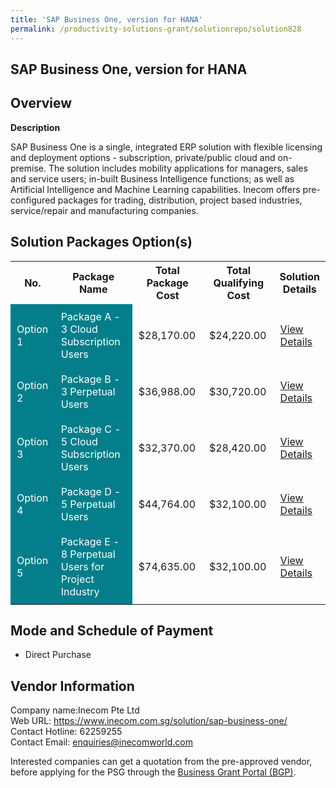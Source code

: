 ```yaml
---
title: 'SAP Business One, version for HANA'
permalink: /productivity-solutions-grant/solutionrepo/solution828
---
```


## SAP Business One, version for HANA

## Overview

**Description**

SAP Business One is a single, integrated ERP solution with flexible licensing and deployment options - subscription, private/public cloud and on-premise. The solution includes mobility applications for managers, sales and service users; in-built Business Intelligence functions; as well as Artificial Intelligence and Machine Learning capabilities. Inecom offers pre-configured packages for trading, distribution, project based industries, service/repair and manufacturing companies.

## Solution Packages Option(s)

<table>
<tr>
<th><b>No.</b></th>
<th><b>Package Name</b></th>
<th><b>Total Package Cost</b></th>
<th><b>Total Qualifying Cost</b></th>
<th><b>Solution Details</b></th>
</tr>
<tr>
<td style='padding: 10px; background-color: #037E8A; color: #FFFFFF;'>Option 1</td>
<td style='padding: 10px; background-color: #037E8A; color: #FFFFFF;'>Package A - 3 Cloud Subscription Users</td>
<td style='padding: 10px;'>$28,170.00</td>
<td style='padding: 10px;'>$24,220.00</td>
<td style='padding: 10px;'><a href='/images/psg/Inecom_SAP_Business_One_Version_For_HANA_Desensitised_Annex3_Part1.pdf' target='_blank'>View Details</a></td>
</tr>
<tr>
<td style='padding: 10px; background-color: #037E8A; color: #FFFFFF;'>Option 2</td>
<td style='padding: 10px; background-color: #037E8A; color: #FFFFFF;'>Package B - 3 Perpetual Users</td>
<td style='padding: 10px;'>$36,988.00</td>
<td style='padding: 10px;'>$30,720.00</td>
<td style='padding: 10px;'><a href='/images/psg/Inecom_SAP_Business_One_Version_For_HANA_Desensitised_Annex3_Part2.pdf' target='_blank'>View Details</a></td>
</tr>
<tr>
<td style='padding: 10px; background-color: #037E8A; color: #FFFFFF;'>Option 3</td>
<td style='padding: 10px; background-color: #037E8A; color: #FFFFFF;'>Package C - 5 Cloud Subscription Users</td>
<td style='padding: 10px;'>$32,370.00</td>
<td style='padding: 10px;'>$28,420.00</td>
<td style='padding: 10px;'><a href='/images/psg/Inecom_SAP_Business_One_Version_For_HANA_Desensitised_Annex3_Part3.pdf' target='_blank'>View Details</a></td>
</tr>
<tr>
<td style='padding: 10px; background-color: #037E8A; color: #FFFFFF;'>Option 4</td>
<td style='padding: 10px; background-color: #037E8A; color: #FFFFFF;'>Package D - 5 Perpetual Users</td>
<td style='padding: 10px;'>$44,764.00</td>
<td style='padding: 10px;'>$32,100.00</td>
<td style='padding: 10px;'><a href='/images/psg/Inecom_SAP_Business_One_Version_For_HANA_Desensitised_Annex3_Part4.pdf' target='_blank'>View Details</a></td>
</tr>
<tr>
<td style='padding: 10px; background-color: #037E8A; color: #FFFFFF;'>Option 5</td>
<td style='padding: 10px; background-color: #037E8A; color: #FFFFFF;'>Package E - 8 Perpetual Users for Project Industry</td>
<td style='padding: 10px;'>$74,635.00</td>
<td style='padding: 10px;'>$32,100.00</td>
<td style='padding: 10px;'><a href='/images/psg/Inecom_SAP_Business_One_Version_For_HANA_Desensitised_Annex3_Part5.pdf' target='_blank'>View Details</a></td>
</tr>
</table>

## Mode and Schedule of Payment

 - Direct Purchase

## Vendor Information

 Company name:Inecom Pte Ltd<br>Web URL: https://www.inecom.com.sg/solution/sap-business-one/ <br>Contact Hotline: 62259255 <br>Contact Email: enquiries@inecomworld.com 

Interested companies can get a quotation from the pre-approved vendor, before applying for the PSG through the <a href='https://www.businessgrants.gov.sg/' target='_blank' rel='noopener'>Business Grant Portal (BGP)</a>.

<script src="/jquery/resize-tables.js"></script>
